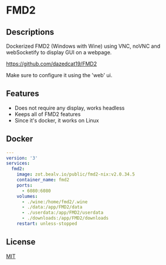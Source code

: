 # FMD2

## Descriptions

Dockerized FMD2 (Windows with Wine) using VNC, noVNC and webSocketify to display GUI on a webpage.

<https://github.com/dazedcat19/FMD2>

Make sure to configure it using the 'web' ui.

## Features

- Does not require any display, works headless
- Keeps all of FMD2 features
- Since it's docker, it works on Linux

## Docker

```yaml
---
version: '3'
services:
  fmd2:
    image: zot.bealv.io/public/fmd2-nix:v2.0.34.5
    container_name: fmd2
    ports:
      - 6080:6080
    volumes:
      - ./wine:/home/fmd2/.wine
      - ./data:/app/FMD2/data
      - ./userdata:/app/FMD2/userdata
      - ./downloads:/app/FMD2/downloads
    restart: unless-stopped
```

## License

[MIT](https://choosealicense.com/licenses/mit/)
